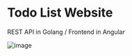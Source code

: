 # Todo List Website
REST API in Golang / Frontend in Angular

![image](https://github.com/hua8211/ToDo-List-Website/assets/69730095/0ab9d4bb-c0bf-4dac-a055-cb0e976d2e6c)
